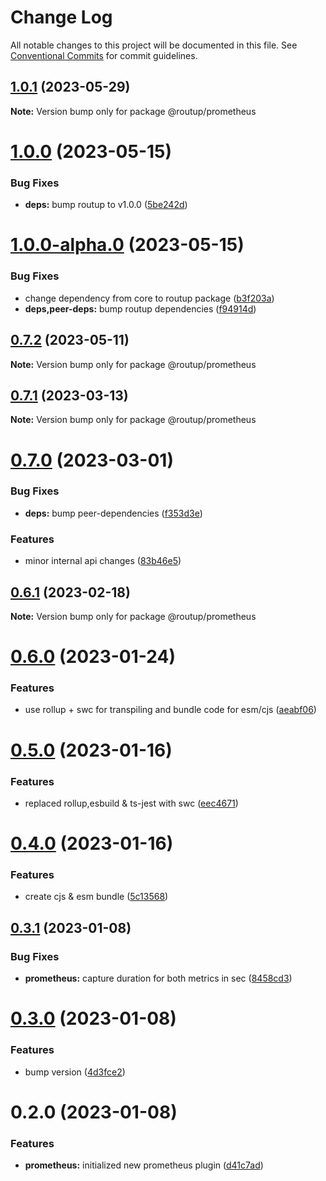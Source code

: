 # Change Log

All notable changes to this project will be documented in this file.
See [Conventional Commits](https://conventionalcommits.org) for commit guidelines.

## [1.0.1](https://github.com/routup/plugins/compare/@routup/prometheus@1.0.0...@routup/prometheus@1.0.1) (2023-05-29)

**Note:** Version bump only for package @routup/prometheus





# [1.0.0](https://github.com/routup/plugins/compare/@routup/prometheus@1.0.0-alpha.0...@routup/prometheus@1.0.0) (2023-05-15)


### Bug Fixes

* **deps:** bump routup to v1.0.0 ([5be242d](https://github.com/routup/plugins/commit/5be242d357918ca994b29236e285ea584a7a6ec8))





# [1.0.0-alpha.0](https://github.com/routup/plugins/compare/@routup/prometheus@0.7.2...@routup/prometheus@1.0.0-alpha.0) (2023-05-15)


### Bug Fixes

* change dependency from core to routup package ([b3f203a](https://github.com/routup/plugins/commit/b3f203ac1a07190db6913620e620d8b930681e74))
* **deps,peer-deps:** bump routup dependencies ([f94914d](https://github.com/routup/plugins/commit/f94914d6926de73bed00c670e9447091e4144f35))





## [0.7.2](https://github.com/Tada5hi/routup/compare/@routup/prometheus@0.7.1...@routup/prometheus@0.7.2) (2023-05-11)

**Note:** Version bump only for package @routup/prometheus





## [0.7.1](https://github.com/Tada5hi/routup/compare/@routup/prometheus@0.7.0...@routup/prometheus@0.7.1) (2023-03-13)

**Note:** Version bump only for package @routup/prometheus





# [0.7.0](https://github.com/Tada5hi/routup/compare/@routup/prometheus@0.6.1...@routup/prometheus@0.7.0) (2023-03-01)


### Bug Fixes

* **deps:** bump peer-dependencies ([f353d3e](https://github.com/Tada5hi/routup/commit/f353d3e6e0c7f1752b66ba4c70302786e1216165))


### Features

* minor internal api changes ([83b46e5](https://github.com/Tada5hi/routup/commit/83b46e5f2d09bf58ced2e9e8dc9a8637106746b7))





## [0.6.1](https://github.com/Tada5hi/routup/compare/@routup/prometheus@0.6.0...@routup/prometheus@0.6.1) (2023-02-18)

**Note:** Version bump only for package @routup/prometheus





# [0.6.0](https://github.com/Tada5hi/routup/compare/@routup/prometheus@0.5.0...@routup/prometheus@0.6.0) (2023-01-24)


### Features

* use rollup + swc for transpiling and bundle code for esm/cjs ([aeabf06](https://github.com/Tada5hi/routup/commit/aeabf06d2372f315bdbe33546ea5dacb74ce6d9d))





# [0.5.0](https://github.com/Tada5hi/routup/compare/@routup/prometheus@0.4.0...@routup/prometheus@0.5.0) (2023-01-16)


### Features

* replaced rollup,esbuild & ts-jest with swc ([eec4671](https://github.com/Tada5hi/routup/commit/eec46710781894532b9be0b0b9d1b911f0c7e937))





# [0.4.0](https://github.com/Tada5hi/routup/compare/@routup/prometheus@0.3.1...@routup/prometheus@0.4.0) (2023-01-16)


### Features

* create cjs & esm bundle ([5c13568](https://github.com/Tada5hi/routup/commit/5c135687d9dc6e7c38905d8e742029064454ab43))





## [0.3.1](https://github.com/Tada5hi/routup/compare/@routup/prometheus@0.3.0...@routup/prometheus@0.3.1) (2023-01-08)


### Bug Fixes

* **prometheus:** capture duration for both metrics in sec ([8458cd3](https://github.com/Tada5hi/routup/commit/8458cd387cacc750119d84cff2be7645e171777f))





# [0.3.0](https://github.com/Tada5hi/routup/compare/@routup/prometheus@0.2.0...@routup/prometheus@0.3.0) (2023-01-08)


### Features

* bump version ([4d3fce2](https://github.com/Tada5hi/routup/commit/4d3fce2941ce56fa86dc789b81021fffb4a5424c))





# 0.2.0 (2023-01-08)


### Features

* **prometheus:** initialized new prometheus plugin ([d41c7ad](https://github.com/Tada5hi/routup/commit/d41c7ad82de422e6e6d07da3308cf53ca8078ea8))
